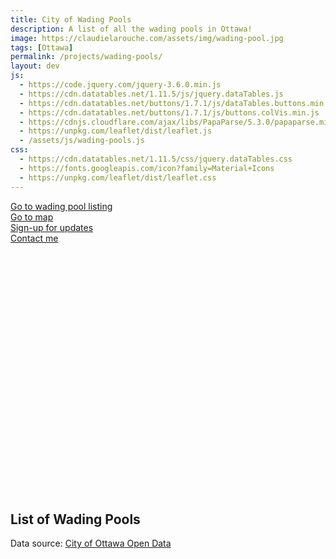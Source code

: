 ```yaml
---
title: City of Wading Pools
description: A list of all the wading pools in Ottawa!
image: https://claudielarouche.com/assets/img/wading-pool.jpg
tags: [Ottawa]
permalink: /projects/wading-pools/
layout: dev
js:
  - https://code.jquery.com/jquery-3.6.0.min.js
  - https://cdn.datatables.net/1.11.5/js/jquery.dataTables.js
  - https://cdn.datatables.net/buttons/1.7.1/js/dataTables.buttons.min.js
  - https://cdn.datatables.net/buttons/1.7.1/js/buttons.colVis.min.js
  - https://cdnjs.cloudflare.com/ajax/libs/PapaParse/5.3.0/papaparse.min.js
  - https://unpkg.com/leaflet/dist/leaflet.js
  - /assets/js/wading-pools.js
css: 
  - https://cdn.datatables.net/1.11.5/css/jquery.dataTables.css
  - https://fonts.googleapis.com/icon?family=Material+Icons
  - https://unpkg.com/leaflet/dist/leaflet.css
---
```


<div class="mt-3">
<a href="#csvData" class="btn btn-primary">
    Go to wading pool listing
</a>
</div>

<!--<div class="mt-3">
<a href="#filters" class="btn btn-primary" >
    Go to filters
</a>
</div>-->

<div class="mt-3">
<a href="#map" class="btn btn-primary" >
    Go to map
</a>
</div>

<div class="mt-3">
<a href="#newsletter" class="btn btn-warning" >
    Sign-up for updates
</a>
</div>

<div class="mt-3">
<a href="https://forms.gle/7YHFbimGH4p5imQD8" class="btn btn-primary" target="_blank">
    Contact me
</a>
</div>



	
<!--      
## Filters


<form class="form">

			

<div class="form-group row">
    <label for="selectedBoard" class="col-sm-2 col-form-label">Select School Board(s):</label>
    <div class="col-sm-10">
        <div class="checkbox">
            <label><input type="checkbox" id="ocdsbCheckbox" class="boardCheckbox" value="Ottawa-Carleton District School Board" checked=""> Ottawa-Carleton District School Board (OCDSB)</label>
        </div>
        <div class="checkbox">
            <label><input type="checkbox" id="ocsbCheckbox" class="boardCheckbox" value="Ottawa Catholic School Board" checked=""> Ottawa Catholic School Board (OCSB)</label>
        </div>
        <div class="checkbox">
            <label><input type="checkbox" id="cepeoCheckbox" class="boardCheckbox" value="Conseil des écoles publiques de l'Est de l'Ontario" checked=""> Conseil des écoles publiques de l'Est de l'Ontario (CEPEO)</label>
        </div>
        <div class="checkbox">
            <label><input type="checkbox" id="cecceCheckbox" class="boardCheckbox" value="Conseil des écoles catholiques du Centre-Est" checked=""> Conseil des écoles catholiques du Centre-Est (CECCE)</label>
        </div>
        <div class="checkbox">
            <label><input type="checkbox" id="privateCheckbox" class="boardCheckbox" value="N/A" checked=""> Private Schools (N/A)</label>
        </div>
    </div>
</div>

</form>

<div class="mt-3">
<button class="btn btn-secondary" onclick="clearAllFilters()">
    Reset filters to default
</button>
</div>
<div class="mt-3">
<a href="#csvData" class="btn btn-primary">
        View data
</a>
</div>-->

<div id="map" style="height: 400px; width: 100%;"></div>

## List of Wading Pools

<div id="csvData"></div>

Data source: [City of Ottawa Open Data](https://open.ottawa.ca/datasets/7a66e4301c60460c97f0d7c2830fb855_11/explore?location=45.271605%2C-75.773591%2C1.63)  
